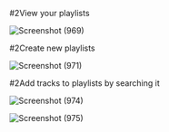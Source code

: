 #2View your playlists

![Screenshot (969)](https://user-images.githubusercontent.com/69397255/121884172-38ccc400-cd30-11eb-9daa-a6806354174b.png)




#2Create new playlists

![Screenshot (971)](https://user-images.githubusercontent.com/69397255/121884258-5ac64680-cd30-11eb-87e0-65db8eb66d03.png)




#2Add tracks to playlists by searching it

![Screenshot (974)](https://user-images.githubusercontent.com/69397255/121884383-79c4d880-cd30-11eb-8cdd-ddde82a47866.png)





![Screenshot (975)](https://user-images.githubusercontent.com/69397255/121884403-7fbab980-cd30-11eb-8758-4173839205a4.png)
